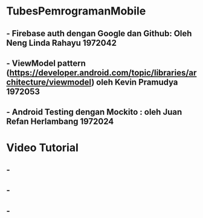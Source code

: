 # TubesPemrogramanMobile

## - Firebase auth dengan Google dan Github: Oleh Neng Linda Rahayu 1972042

## - ViewModel pattern (https://developer.android.com/topic/libraries/architecture/viewmodel) oleh Kevin Pramudya 1972053

## - Android Testing dengan Mockito : oleh Juan Refan Herlambang 1972024

# Video Tutorial

## -
## -
## -



